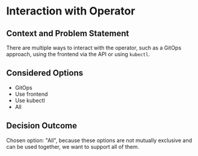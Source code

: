 # Interaction with Operator

## Context and Problem Statement

There are multiple ways to interact with the operator, such as a GitOps approach, using the frontend via the API or using `kubectl`.

## Considered Options

* GitOps
* Use frontend
* Use kubectl
* All

## Decision Outcome

Chosen option: "All", because these options are not mutually exclusive and can be used together, we want to support all of them.
